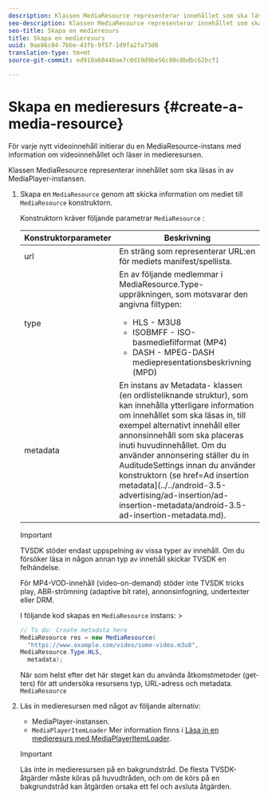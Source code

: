 ```yaml
---
description: Klassen MediaResource representerar innehållet som ska läsas in av MediaPlayer-instansen.
seo-description: Klassen MediaResource representerar innehållet som ska läsas in av MediaPlayer-instansen.
seo-title: Skapa en medieresurs
title: Skapa en medieresurs
uuid: 9ae86c04-7bbe-43fb-9f57-1d9fa2fa73d0
translation-type: tm+mt
source-git-commit: ed910a60440ae7c0d19d9be56c80c8bdbc62bcf1

---
```



# Skapa en medieresurs {#create-a-media-resource}

För varje nytt videoinnehåll initierar du en MediaResource-instans med information om videoinnehållet och läser in medieresursen.

Klassen MediaResource representerar innehållet som ska läsas in av MediaPlayer-instansen.

1. Skapa en `MediaResource` genom att skicka information om mediet till `MediaResource` konstruktorn.

   Konstruktorn kräver följande parametrar `MediaResource` :

   <table id="table_22886D6770FB45E99D35D0B90E6CC302"> 
   <thead> 
   <tr> 
      <th colname="col1" class="entry"> Konstruktorparameter </th> 
      <th colname="col2" class="entry"> Beskrivning </th> 
   </tr> 
   </thead>
   <tbody> 
   <tr> 
      <td colname="col1"> <span class="codeph"> url </span> </td> 
      <td colname="col2"> En sträng som representerar URL:en för mediets manifest/spellista. </td> 
   </tr> 
   <tr> 
      <td colname="col1"> <span class="codeph"> type </span> </td> 
      <td colname="col2"> En av följande medlemmar i <span class="codeph"> MediaResource.Type- </span> uppräkningen, som motsvarar den angivna filtypen: 
      <ul id="ul_C286ED3C31364B858A1C9AF3356E9282"> 
      <li id="li_25B24EF76D8849DE8764539F25E435FA"> <span class="codeph"> HLS </span> - M3U8 </li> 
      <li id="li_1344A41B434D49229E392F1AAF9ECA81"> <span class="codeph"> ISOBMFF </span> - ISO-basmediefilformat (MP4) </li> 
      <li id="li_92392073B7334916B06B16570C51AC91"> <span class="codeph"> DASH </span> - MPEG-DASH mediepresentationsbeskrivning (MPD) </li> 
      </ul> </td> 
   </tr> 
   <tr> 
      <td colname="col1"> <span class="codeph"> metadata </span> </td> 
      <td colname="col2"> En instans av <span class="codeph"> Metadata- </span> klassen (en ordlisteliknande struktur), som kan innehålla ytterligare information om innehållet som ska läsas in, till exempel alternativt innehåll eller annonsinnehåll som ska placeras inuti huvudinnehållet. Om du använder annonsering ställer du in <span class="codeph"> AuditudeSettings </span> innan du använder konstruktorn (se href=Ad insertion metadata](../../android-3.5-advertising/ad-insertion/ad-insertion-metadata/android-3.5-ad-insertion-metadata.md). </td> 
   </tr> 
   </tbody> 
   </table>

   >[!IMPORTANT]
   >
   >TVSDK stöder endast uppspelning av vissa typer av innehåll. Om du försöker läsa in någon annan typ av innehåll skickar TVSDK en felhändelse.
   >
   >För MP4-VOD-innehåll (video-on-demand) stöder inte TVSDK tricks play, ABR-strömning (adaptive bit rate), annonsinfogning, undertexter eller DRM.

   I följande kod skapas en `MediaResource` instans:        >

   ```java
   // To do: Create metadata here 
   MediaResource res = new MediaResource( 
     "https://www.example.com/video/some-video.m3u8",  
   MediaResource.Type.HLS, 
     metadata); 
   ```

   När som helst efter det här steget kan du använda åtkomstmetoder (get-ters) för att undersöka resursens typ, URL-adress och metadata. `MediaResource`

1. Läs in medieresursen med något av följande alternativ:

   * MediaPlayer-instansen.
   * `MediaPlayerItemLoader` Mer information finns i [Läsa in en medieresurs med MediaPlayerItemLoader](../../../tvsdk-3x-android-prog/android-3x-content-playback-options-android2/mediaplayer-initialize-for-video/android-3x-media-resource-mediaplayeritemloader.md).
   >[!IMPORTANT]
   >
   >Läs inte in medieresursen på en bakgrundstråd. De flesta TVSDK-åtgärder måste köras på huvudtråden, och om de körs på en bakgrundstråd kan åtgärden orsaka ett fel och avsluta åtgärden.
